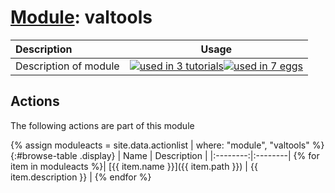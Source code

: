 # [Module](../manual.md): valtools

| Description    | Usage |
|:--------|:--------:|
| Description of module | [![used in 3 tutorials](https://img.shields.io/badge/tutorials-3-green.svg)](https://www.plumed-tutorials.org/browse.html?search=valtools)[![used in 7 eggs](https://img.shields.io/badge/nest-7-green.svg)](https://www.plumed-nest.org/browse.html?search=valtools)|

## Actions 

The following actions are part of this module

{% assign moduleacts = site.data.actionlist | where: "module", "valtools" %}
{:#browse-table .display}
| Name | Description |
|:--------:|:--------|
{% for item in moduleacts %}| [{{ item.name }}]({{ item.path }}) | {{ item.description }} |
{% endfor %}
<script>
$(document).ready(function() {
var table = $('#browse-table').DataTable({
  "dom": '<"search"f><"top"il>rt<"bottom"Bp><"clear">',
  language: { search: '', searchPlaceholder: "Search project..." },
  buttons: [
        'copy', 'excel', 'pdf'
  ],
  "order": [[ 0, "desc" ]]
  });
$('#browse-table-searchbar').keyup(function () {
  table.search( this.value ).draw();
  });
  hu = window.location.search.substring(1);
  searchfor = hu.split("=");
  if( searchfor[0]=="search" ) {
      table.search( searchfor[1] ).draw();
  }
});
</script>
